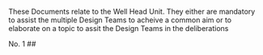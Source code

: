 These Documents relate to the Well Head Unit. They either are mandatory to assist the multiple Design Teams to acheive a common aim or to elaborate on a topic to assit the Design Teams in the deliberations

No. 1     ##
